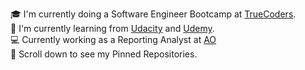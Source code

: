 🎓 I'm currently doing a Software Engineer Bootcamp at [TrueCoders](https://truecoders.io/). <br />
🌱 I'm currently learning from [Udacity](https://www.udacity.com/) and [Udemy](https://www.udemy.com/course/100-days-of-code/learn/lecture/19211052#search).<br />
💻 Currently working as a Reporting Analyst at [AO](https://www.linkedin.com/company/american-income-life-ao/)<br />
📌 Scroll down to see my Pinned Repositories.
